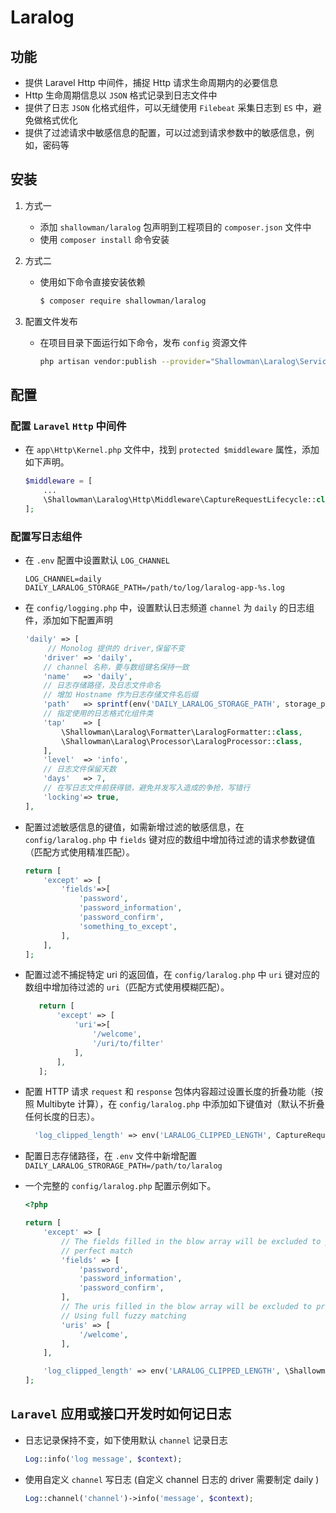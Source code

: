# Laralog 

## 功能

- 提供 Laravel Http 中间件，捕捉 Http 请求生命周期内的必要信息
- Http 生命周期信息以 `JSON` 格式记录到日志文件中
- 提供了日志 `JSON` 化格式组件，可以无缝使用 `Filebeat` 采集日志到 `ES` 中，避免做格式优化
- 提供了过滤请求中敏感信息的配置，可以过滤到请求参数中的敏感信息，例如，密码等
## 安装 
1. 方式一  
    - 添加 `shallowman/laralog` 包声明到工程项目的 `composer.json` 文件中
    - 使用 `composer install` 命令安装
    
2. 方式二  
    - 使用如下命令直接安装依赖
        ```sh
        $ composer require shallowman/laralog
        ```
3. 配置文件发布
    - 在项目目录下面运行如下命令，发布 `config` 资源文件
        ```sh
        php artisan vendor:publish --provider="Shallowman\Laralog\ServiceProvider"
        ```
## 配置
### 配置 `Laravel` `Http` 中间件

- 在 `app\Http\Kernel.php` 文件中，找到 `protected $middleware` 属性，添加如下声明。
    ```php
    $middleware = [
        ...
        \Shallowman\Laralog\Http\Middleware\CaptureRequestLifecycle::class,
    ];
    ```

### 配置写日志组件
- 在 `.env` 配置中设置默认 `LOG_CHANNEL` 

    ```dotenv
    LOG_CHANNEL=daily
    DAILY_LARALOG_STORAGE_PATH=/path/to/log/laralog-app-%s.log
    ```
    
- 在 `config/logging.php` 中，设置默认日志频道 `channel` 为 `daily` 的日志组件，添加如下配置声明 

    ```php
    'daily' => [
         // Monolog 提供的 driver,保留不变
        'driver' => 'daily',
        // channel 名称，要与数组键名保持一致
        'name'   => 'daily',
        // 日志存储路径，及日志文件命名
        // 增加 Hostname 作为日志存储文件名后缀
        'path'   => sprintf(env('DAILY_LARALOG_STORAGE_PATH', storage_path('logs/laralog-%s.log')), gethostname()),
        // 指定使用的日志格式化组件类
        'tap'    => [
            \Shallowman\Laralog\Formatter\LaralogFormatter::class,
            \Shallowman\Laralog\Processor\LaralogProcessor::class,
        ],
        'level'  => 'info',
        // 日志文件保留天数
        'days'   => 7,
        // 在写日志文件前获得锁，避免并发写入造成的争抢，写错行
        'locking'=> true,
    ],
    ```
    
- 配置过滤敏感信息的键值，如需新增过滤的敏感信息，在 `config/laralog.php` 中 `fields` 键对应的数组中增加待过滤的请求参数键值（匹配方式使用精准匹配）。

    ```php
    return [
        'except' => [
            'fields'=>[
                'password',
                'password_information',
                'password_confirm',
                'something_to_except',
            ],            
        ],
    ];
    ```
- 配置过滤不捕捉特定 uri 的返回值，在 `config/laralog.php` 中 `uri` 键对应的数组中增加待过滤的 `uri`（匹配方式使用模糊匹配）。
     ```php
        return [
            'except' => [
                'uri'=>[
                    '/welcome',
                    '/uri/to/filter'
                ],            
            ],
        ];
     ```
- 配置 HTTP 请求 `request` 和 `response` 包体内容超过设置长度的折叠功能（按照 Multibyte 计算），在 `config/laralog.php` 中添加如下键值对（默认不折叠任何长度的日志）。
  ```php
    'log_clipped_length' => env('LARALOG_CLIPPED_LENGTH', CaptureRequestLifecycle::POSITIVE_INFINITY),
  ```
  
- 配置日志存储路径，在 `.env` 文件中新增配置 `DAILY_LARALOG_STRORAGE_PATH=/path/to/laralog`


- 一个完整的 `config/laralog.php` 配置示例如下。
  ```php
  <?php
  
  return [
      'except' => [
          // The fields filled in the blow array will be excluded to print in the log which in the http request body carried items
          // perfect match
          'fields' => [
              'password',
              'password_information',
              'password_confirm',
          ],
          // The uris filled in the blow array will be excluded to print http response body
          // Using full fuzzy matching
          'uris' => [
              '/welcome',
          ],
      ],
  
      'log_clipped_length' => env('LARALOG_CLIPPED_LENGTH', \Shallowman\Laralog\Http\Middleware\CaptureRequestLifecycle::POSITIVE_INFINITY),
  ];
  ```
## `Laravel` 应用或接口开发时如何记日志

- 日志记录保持不变，如下使用默认 `channel` 记录日志
    ```php
    Log::info('log message', $context);
    ```
- 使用自定义 `channel` 写日志 (自定义 channel 日志的 driver 需要制定 daily )
    ```php
    Log::channel('channel')->info('message', $context);
    ```
